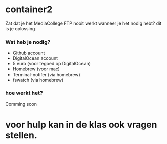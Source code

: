 # container2
Zat dat je het MediaCollege FTP nooit werkt wanneer je het nodig hebt? dit is je oplossing


### Wat heb je nodig?

* Github account
* DigitalOcean account
* 5 euro (voor tegoed op DigitalOcean)
* Homebrew (voor mac)
* Terminal-notifer (via homebrew)
* fswatch (via homebrew)

### hoe werkt het?
Comming soon

# voor hulp kan in de klas ook vragen stellen.
